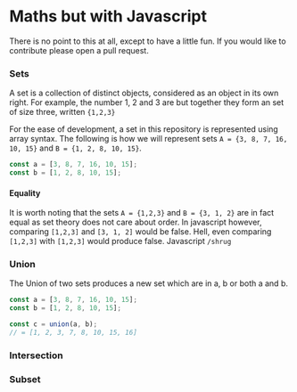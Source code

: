 # Maths but with Javascript
There is no point to this at all, except to have a little fun. If you would like to contribute please open a pull request. 

### Sets
A set is a collection of distinct objects, considered as an object in its own right. For example, the number 1, 2 and 3 are but together they form an set of size three, written `{1,2,3}`

For the ease of development, a set in this repository is represented using array syntax. The following is how we will represent sets `A = {3, 8, 7, 16, 10, 15}` and `B = {1, 2, 8, 10, 15}`.
```javascript
const a = [3, 8, 7, 16, 10, 15];
const b = [1, 2, 8, 10, 15];
```

#### Equality
It is worth noting that the sets `A = {1,2,3}` and `B = {3, 1, 2}` are in fact equal as set theory does not care about order. In javascript however, comparing `[1,2,3]` and `[3, 1, 2]` would be false. Hell, even comparing `[1,2,3]` with `[1,2,3]` would produce false. Javascript `/shrug`

### Union
The Union of two sets produces a new set which are in a, b or both a and b. 

```javascript
const a = [3, 8, 7, 16, 10, 15];
const b = [1, 2, 8, 10, 15];

const c = union(a, b);
// = [1, 2, 3, 7, 8, 10, 15, 16]
```
### Intersection

### Subset